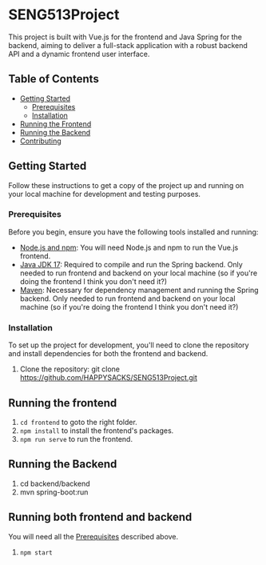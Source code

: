 # SENG513Project

This project is built with Vue.js for the frontend and Java Spring for the backend, aiming to deliver a full-stack application with a robust backend API and a dynamic frontend user interface.

## Table of Contents

- [Getting Started](#getting-started)
  - [Prerequisites](#prerequisites)
  - [Installation](#installation)
- [Running the Frontend](#running-the-frontend)
- [Running the Backend](#running-the-backend)
- [Contributing](#contributing)

## Getting Started

Follow these instructions to get a copy of the project up and running on your local machine for development and testing purposes.

### Prerequisites

Before you begin, ensure you have the following tools installed and running:

- [Node.js and npm](https://nodejs.org/en/): You will need Node.js and npm to run the Vue.js frontend.
- [Java JDK 17](https://www.oracle.com/java/technologies/javase-jdk11-downloads.html): Required to compile and run the Spring backend. Only needed to run frontend and backend on your local machine (so if you're doing the frontend I think you don't need it?)
- [Maven](https://maven.apache.org/): Necessary for dependency management and running the Spring backend. Only needed to run frontend and backend on your local machine (so if you're doing the frontend I think you don't need it?)

### Installation

To set up the project for development, you'll need to clone the repository and install dependencies for both the frontend and backend.

1. Clone the repository:
   git clone https://github.com/HAPPYSACKS/SENG513Project.git

## Running the frontend

1. `cd frontend` to goto the right folder.
2. `npm install` to install the frontend's packages.
3. `npm run serve` to run the frontend.

## Running the Backend

1. cd backend/backend
2. mvn spring-boot:run

## Running both frontend and backend

You will need all the [Prerequisites](#prerequisites) described above.

1. `npm start`
